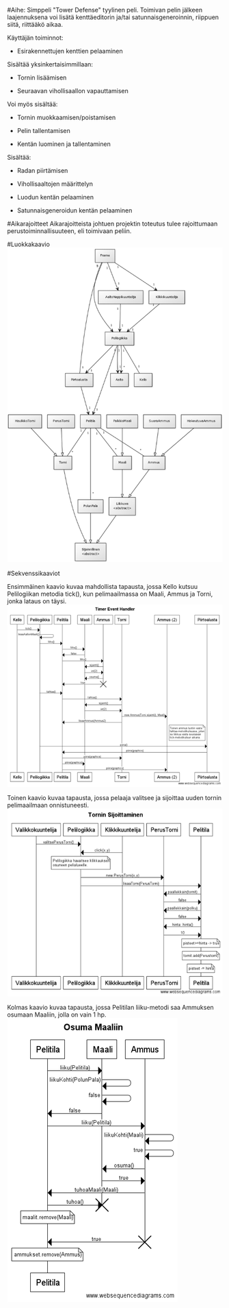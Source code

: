 #Aihe:
Simppeli "Tower Defense" tyylinen peli. Toimivan pelin jälkeen laajennuksena voi lisätä kenttäeditorin ja/tai satunnaisgeneroinnin, riippuen siitä, riittääkö aikaa.

Käyttäjän toiminnot:

 * Esirakennettujen kenttien pelaaminen

 Sisältää yksinkertaisimmillaan:
	
  * Tornin lisäämisen

  * Seuraavan vihollisaallon vapauttamisen

 Voi myös sisältää:

  * Tornin muokkaamisen/poistamisen

  * Pelin tallentamisen

 * Kentän luominen ja tallentaminen

 Sisältää:

  * Radan piirtämisen

  * Vihollisaaltojen määrittelyn

 * Luodun kentän pelaaminen

 * Satunnaisgeneroidun kentän pelaaminen

#Aikarajoitteet
Aikarajoitteista johtuen projektin toteutus tulee rajoittumaan perustoiminnallisuuteen, eli toimivaan peliin.

#Luokkakaavio
!["luokkakaavio"](Luokkakaavio.png)

#Sekvenssikaaviot


Ensimmäinen kaavio kuvaa mahdollista tapausta, jossa Kello kutsuu Pelilogiikan metodia tick(), kun pelimaailmassa on Maali, Ammus ja Torni, jonka lataus on täysi.
!["sekvenssikaavio1"](/dokumentaatio/sekvenssikaaviot/sekvenssikaavio1.png)


Toinen kaavio kuvaa tapausta, jossa pelaaja valitsee ja sijoittaa uuden tornin pelimaailmaan onnistuneesti.
!["sekvenssikaavio2"](/dokumentaatio/sekvenssikaaviot/sekvenssikaavio2.png)

Kolmas kaavio kuvaa tapausta, jossa Pelitilan liiku-metodi saa Ammuksen osumaan Maaliin, jolla on vain 1 hp.
!["sekvenssikaavio3"](/dokumentaatio/sekvenssikaaviot/sekvenssikaavio3.png)

